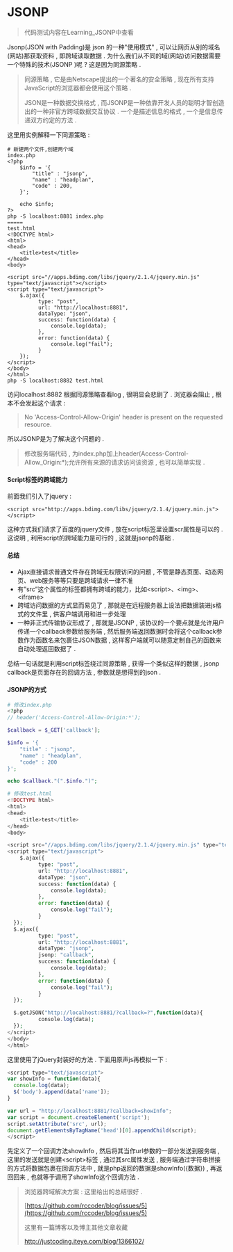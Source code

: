 # JSONP

> 代码测试内容在Learning\_JSONP中查看

Jsonp\(JSON with Padding\)是 json 的一种"使用模式" , 可以让网页从别的域名\(网站\)那获取资料 , 即跨域读取数据 . 为什么我们从不同的域\(网站\)访问数据需要一个特殊的技术\(JSONP \)呢 ? 这是因为同源策略 .

> 同源策略 , 它是由Netscape提出的一个著名的安全策略 , 现在所有支持JavaScript的浏览器都会使用这个策略 .
>
> JSON是一种数据交换格式 , 而JSONP是一种依靠开发人员的聪明才智创造出的一种非官方跨域数据交互协议 . 一个是描述信息的格式 , 一个是信息传递双方约定的方法 .

这里用实例解释一下同源策略 :

```
# 新建两个文件,创建两个域
index.php
<?php   
    $info = '{  
        "title" : "jsonp",  
        "name" : "headplan",
        "code" : 200,  
    }';  

    echo $info;  
?>
php -S localhost:8881 index.php
===== 
test.html
<!DOCTYPE html>
<html>
<head>
    <title>test</title>
</head>
<body>

<script src="//apps.bdimg.com/libs/jquery/2.1.4/jquery.min.js" type="text/javascript"></script>
<script type="text/javascript">
    $.ajax({  
          type: "post",  
          url: "http://localhost:8881",  
          dataType: "json",  
          success: function(data) {  
              console.log(data);  
          },  
          error: function(data) {  
              console.log("fail");  
          }  
    });  
</script>
</body>
</html>
php -S localhost:8882 test.html
```

访问localhost:8882 根据同源策略查看log , 很明显会悲剧了 . 浏览器会阻止 , 根本不会发起这个请求 :

> No 'Access-Control-Allow-Origin' header is present on the requested resource.

所以JSONP是为了解决这个问题的 .

> 修改服务端代码 , 为index.php加上header\(Access-Control-Allow\_Origin:\*\);允许所有来源的请求访问该资源 , 也可以简单实现 .

#### Script标签的跨域能力

前面我们引入了jquery :

```
<script src="http://apps.bdimg.com/libs/jquery/2.1.4/jquery.min.js"></script>
```

这种方式我们请求了百度的jquery文件 , 放在script标签里设置scr属性是可以的 . 这说明 , 利用script的跨域能力是可行的 , 这就是jsonp的基础 .

#### 总结

* Ajax直接请求普通文件存在跨域无权限访问的问题 , 不管是静态页面、动态网页、web服务等等只要是跨域请求一律不准
* 有”src”这个属性的标签都拥有跨域的能力，比如&lt;script&gt;、&lt;img&gt;、&lt;iframe&gt;
* 跨域访问数据的方式显而易见了 , 那就是在远程服务器上设法把数据装进js格式的文件里 , 供客户端调用和进一步处理
* 一种非正式传输协议形成了 , 那就是JSONP , 该协议的一个要点就是允许用户传递一个callback参数给服务端 , 然后服务端返回数据时会将这个callback参数作为函数名来包裹住JSON数据 , 这样客户端就可以随意定制自己的函数来自动处理返回数据了 . 

总结一句话就是利用script标签绕过同源策略 , 获得一个类似这样的数据 , jsonp callback是页面存在的回调方法 , 参数就是想得到的json .

#### JSONP的方式

```php
# 修改index.php
<?php
// header('Access-Control-Allow-Origin:*');

$callback = $_GET['callback'];

$info = '{
    "title" : "jsonp",
    "name" : "headplan",
    "code" : 200
}';

echo $callback."(".$info.")";

# 修改test.html
<!DOCTYPE html>
<html>
<head>
    <title>test</title>
</head>
<body>

<script src="//apps.bdimg.com/libs/jquery/2.1.4/jquery.min.js" type="text/javascript"></script>
<script type="text/javascript">
    $.ajax({  
          type: "post",  
          url: "http://localhost:8881",  
          dataType: "json",  
          success: function(data) {  
              console.log(data);  
          },  
          error: function(data) {  
              console.log("fail");  
          }  
  });
  $.ajax({  
          type: "post",  
          url: "http://localhost:8881",  
          dataType: "jsonp",
          jsonp: "callback",  
          success: function(data) {  
              console.log(data);  
          },  
          error: function(data) {  
              console.log("fail");  
          }  
  });

  $.getJSON("http://localhost:8881/?callback=?",function(data){  
          console.log(data);  
  });  
</script>
</body>
</html>
```

这里使用了jQuery封装好的方法 . 下面用原声js再模拟一下 :

```js
<script type="text/javascript">
var showInfo = function(data){  
  console.log(data);
  $('body').append(data['name']);  
}

var url = "http://localhost:8881/?callback=showInfo";  
var script = document.createElement('script');
script.setAttribute('src', url);
document.getElementsByTagName('head')[0].appendChild(script);
</script>
```

先定义了一个回调方法showInfo , 然后将其当作url参数的一部分发送到服务端 , 这里的发送就是创建&lt;script&gt;标签 , 通过其src属性发送 , 服务端通过字符串拼接的方式将数据包裹在回调方法中 , 就是php返回的数据是showInfo\({数据}\) , 再返回回来 , 也就等于调用了showInfo这个回调方法 .

> 浏览器跨域解决方案 : 这里给出的总结很好 .
>
> [https://github.com/rccoder/blog/issues/5](https://github.com/rccoder/blog/issues/5)
>
> 这里有一篇博客以及博主其他文章收藏
>
> http://justcoding.iteye.com/blog/1366102/




